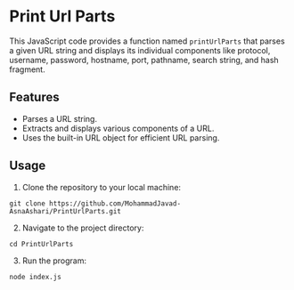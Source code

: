 #  Print Url Parts

This JavaScript code provides a function named `printUrlParts` that parses a given URL string and displays its individual components like protocol, username, password, hostname, port, pathname, search string, and hash fragment.

##  Features

* Parses a URL string.
* Extracts and displays various components of a URL.
* Uses the built-in URL object for efficient URL parsing.


##  Usage

1. Clone the repository to your local machine:
```
git clone https://github.com/MohammadJavad-AsnaAshari/PrintUrlParts.git
```
2. Navigate to the project directory:
```
cd PrintUrlParts
```
3. Run the program:
```
node index.js
```